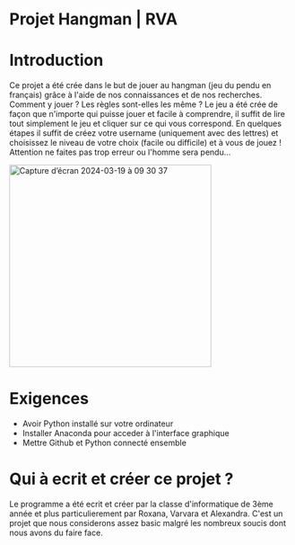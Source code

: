 # Projet Hangman | RVA
# Introduction 
Ce projet a été crée dans le but de jouer au hangman (jeu du pendu en français) grâce à l'aide de nos connaissances et de nos recherches. Comment y jouer ? Les règles sont-elles les même ? Le jeu a été crée de façon que n'importe qui puisse jouer et facile à comprendre, il suffit de lire tout simplement le jeu et cliquer sur ce qui vous correspond. En quelques étapes il suffit de créez votre username (uniquement avec des lettres) et choisissez le niveau de votre choix (facile ou difficile) et à vous de jouez ! Attention ne faites pas trop erreur ou l'homme sera pendu...


<img width="360" alt="Capture d’écran 2024-03-19 à 09 30 37" src="https://github.com/varioucha/projet_hangman/assets/156777055/90de579f-f09a-43e3-b2f6-d50d7a5fde8a">

# Exigences 
* Avoir Python installé sur votre ordinateur
* Installer Anaconda pour acceder à l'interface graphique
* Mettre Github et Python connecté ensemble

# Qui à ecrit et créer ce projet ? 
Le programme a été ecrit et créer par la classe d'informatique de 3ème année et plus particulierement par Roxana, Varvara et Alexandra. C'est un projet que nous considerons assez basic malgré les nombreux soucis dont nous avons du faire face.  
